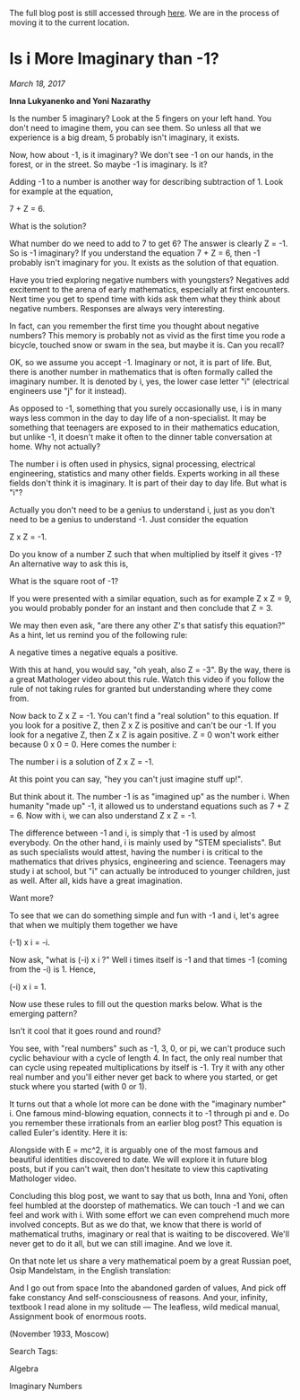 The full blog post is still accessed through [here](https://www.1onepsilon.com/single-post/2017/03/18/Is-i-More-Imaginary-than--1/). We are in the process of moving it to the current location.





# Is i More Imaginary than -1?
*March 18, 2017*


**Inna Lukyanenko and Yoni Nazarathy**


Is the number 5 imaginary? Look at the 5 fingers on your left hand. You don't need to imagine them, you can see them. So unless all that we experience is a big dream, 5 probably isn't imaginary, it exists.

 

Now, how about -1, is it imaginary? We don't see -1 on our hands, in the forest, or in the street. So maybe -1 is imaginary. Is it?

 

Adding -1 to a number is another way for describing subtraction of 1.  Look for example at the equation,

7 + Z = 6.

What is the solution? 

 

What number do we need to add to 7 to get 6? The answer is clearly Z = -1. So is -1 imaginary? If you understand the equation 7 + Z = 6, then -1 probably isn't imaginary for you. It exists as the solution of that equation. 

Have you tried exploring negative numbers with youngsters? Negatives add excitement to the arena of early mathematics, especially at first encounters. Next time you get to spend time with kids ask them what they think about negative numbers. Responses are always very interesting. 

 

In fact, can you remember the first time you thought about negative numbers? This memory is probably not as vivid as the first time you rode a bicycle, touched snow or swam in the sea, but maybe it is. Can you recall? 

OK, so we assume you accept -1. Imaginary or not, it is part of life. But, there is another number in mathematics that is often formally called the imaginary number. It is denoted by i, yes, the lower case letter "i" (electrical engineers use "j" for it instead).

 

As opposed to -1, something that you surely occasionally use, i is in many ways less common in the day to day life of a non-specialist. It may be something that teenagers are exposed to in their mathematics education, but unlike -1, it doesn't make it often to the dinner table conversation at home. Why not actually?


The number i is often used in physics, signal processing, electrical engineering, statistics and many other fields. Experts working in all these fields don't think it is imaginary. It is part of their day to day life. But what is "i"?

 

Actually you don't need to be a genius to understand i, just as you don't need to be a genius to understand -1. Just consider the equation

Z x Z = -1.

Do you know of a number Z such that when multiplied by itself it gives -1? An alternative way to ask this is,

What is the square root of -1? 

If you were presented with a similar equation, such as for example Z x Z = 9, you would probably ponder for an instant and then conclude that Z = 3.

 

We may then even ask, "are there any other Z's that satisfy this equation?" As a hint, let us remind you of the following rule:

A negative times a negative equals a positive.

With this at hand, you would say, "oh yeah, also Z = -3". By the way, there is a great Mathologer video about this rule. Watch this video if you follow the rule of not taking rules for granted but understanding where they come from.

Now back to Z x Z = -1. You can't find a "real solution" to this equation. If you look for a positive Z, then Z x Z is positive and can't be our -1. If you look for a negative Z, then Z x Z is again positive. Z = 0 won't work either because 0 x 0 = 0. Here comes the number i:

The number i is a solution of Z x Z = -1. 

At this point you can say, "hey you can't just imagine stuff up!".

 

But think about it. The number -1 is as "imagined up" as the number i. When humanity "made up" -1, it allowed us to understand equations such as 7 + Z = 6. Now with i, we can also understand Z x Z = -1.  

 

The difference between -1 and i, is simply that -1 is used by almost everybody. On the other hand, i is mainly used by "STEM specialists". But as such specialists would attest, having the number i is critical to the mathematics that drives physics, engineering and science. Teenagers may study i at school, but "i" can actually be introduced to younger children, just as well. After all, kids have a great imagination. 

Want more? 

 

To see that we can do something simple and fun with -1 and i, let's agree that when we multiply them together we have

(-1) x i = -i. 

Now ask, "what is (-i) x i ?" Well i times itself is -1 and that times -1 (coming from the -i) is 1. Hence,

(-i) x i = 1. 

Now use these rules to fill out the question marks below.  What is the emerging pattern?


Isn't it cool that it goes round and round?

 

You see, with "real numbers" such as -1, 3, 0, or pi, we can't produce such cyclic behaviour with a cycle of length 4. In fact, the only real number that can cycle using repeated multiplications by itself is -1. Try it with any other real number and you'll either never get back to where you started, or get stuck where you started (with 0 or 1).

It turns out that a whole lot more can be done with the "imaginary number" i. One famous mind-blowing equation, connects it to -1 through pi and e. Do you remember these irrationals from an earlier blog post? This equation is called Euler's identity. Here it is:


Alongside with E = mc^2, it is arguably one of the most famous and beautiful identities discovered to date. We will explore it in future blog posts, but if you can't wait, then don't hesitate to view this captivating Mathologer video.

 

Concluding this blog post, we want to say that us both, Inna and Yoni, often feel humbled at the doorstep of mathematics. We can touch -1 and we can feel and work with i. With some effort we can even comprehend much more involved concepts. But as we do that, we know that there is world of mathematical truths, imaginary or real that is waiting to be discovered. We'll never get to do it all, but we can still imagine. And we love it.

 


On that note let us share a very mathematical poem by a great Russian poet, Osip Mandelstam, in the English translation:

 

And I go out from space
Into the abandoned garden of values,
And pick off fake constancy
And self-consciousness of reasons.
And your, infinity, textbook
I read alone in my solitude —
The leafless, wild medical manual,
Assignment book of enormous roots.

 

(November 1933, Moscow)

 

 

 

 

 

 

Search Tags:

Algebra

Imaginary Numbers

